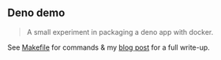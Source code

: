 ## Deno demo

> A small experiment in packaging a deno app with docker.

See [Makefile](/Makefile) for commands & my [blog post](https://hobochild.com/posts/deno-demo) for a full write-up.
